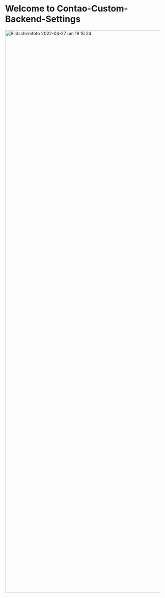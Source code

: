 # Welcome to Contao-Custom-Backend-Settings

<img width="1823" alt="Bildschirmfoto 2022-04-27 um 18 16 24" src="https://user-images.githubusercontent.com/6552484/165564917-16b5e4a7-5a49-4111-a930-e80d2341a2da.png">
